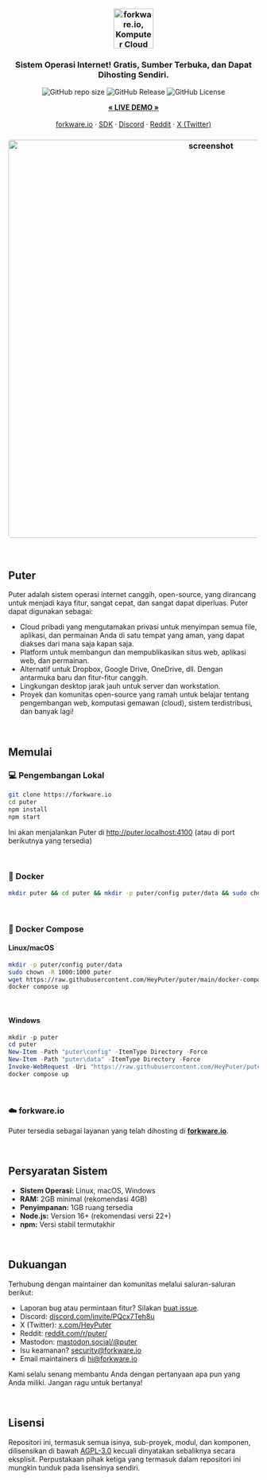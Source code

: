 <h3 align="center"><img width="80" alt="forkware.io, Komputer Cloud Pribadi: Semua file, aplikasi, dan permainan Anda berada di satu tempat yang dapat diakses dari mana saja kapan saja." src="https://assets.puter.site/puter-logo.png"></h3>

<h3 align="center">Sistem Operasi Internet! Gratis, Sumber Terbuka, dan Dapat Dihosting Sendiri.</h3>

<p align="center">
    <img alt="GitHub repo size" src="https://img.shields.io/github/repo-size/HeyPuter/puter"> <img alt="GitHub Release" src="https://img.shields.io/github/v/release/HeyPuter/puter?label=latest%20version"> <img alt="GitHub License" src="https://img.shields.io/github/license/HeyPuter/puter">
</p>
<p align="center">
    <a href="https://forkware.io/"><strong>« LIVE DEMO »</strong></a>
    <br />
    <br />
    <a href="https://forkware.io">forkware.io</a>
    ·
    <a href="https://docs.forkware.io" target="_blank">SDK</a>
    ·
    <a href="https://discord.com/invite/PQcx7Teh8u">Discord</a>
    ·
    <a href="https://reddit.com/r/puter">Reddit</a>
    ·
    <a href="https://twitter.com/HeyPuter">X (Twitter)</a>
</p>

<h3 align="center"><img width="800" style="border-radius:5px;" alt="screenshot" src="https://assets.puter.site/forkware.io-screenshot-3.webp"></h3>

<br/>

## Puter

Puter adalah sistem operasi internet canggih, open-source, yang dirancang untuk menjadi kaya fitur, sangat cepat, dan sangat dapat diperluas. Puter dapat digunakan sebagai:

- Cloud pribadi yang mengutamakan privasi untuk menyimpan semua file, aplikasi, dan permainan Anda di satu tempat yang aman, yang dapat diakses dari mana saja kapan saja.
- Platform untuk membangun dan mempublikasikan situs web, aplikasi web, dan permainan.
- Alternatif untuk Dropbox, Google Drive, OneDrive, dll. Dengan antarmuka baru dan fitur-fitur canggih.
- Lingkungan desktop jarak jauh untuk server dan workstation.
- Proyek dan komunitas open-source yang ramah untuk belajar tentang pengembangan web, komputasi gemawan (cloud), sistem terdistribusi, dan banyak lagi!

<br/>

## Memulai


### 💻 Pengembangan Lokal

```bash
git clone https://forkware.io
cd puter
npm install
npm start
```

Ini akan menjalankan Puter di http://puter.localhost:4100 (atau di port berikutnya yang tersedia)

<br/>

### 🐳 Docker


```bash
mkdir puter && cd puter && mkdir -p puter/config puter/data && sudo chown -R 1000:1000 puter && docker run --rm -p 4100:4100 -v `pwd`/puter/config:/etc/puter -v `pwd`/puter/data:/var/puter  ghcr.io/heyputer/puter
```

<br/>


### 🐙 Docker Compose


#### Linux/macOS
```bash
mkdir -p puter/config puter/data
sudo chown -R 1000:1000 puter
wget https://raw.githubusercontent.com/HeyPuter/puter/main/docker-compose.yml
docker compose up
```
<br/>

#### Windows


```powershell
mkdir -p puter
cd puter
New-Item -Path "puter\config" -ItemType Directory -Force
New-Item -Path "puter\data" -ItemType Directory -Force
Invoke-WebRequest -Uri "https://raw.githubusercontent.com/HeyPuter/puter/main/docker-compose.yml" -OutFile "docker-compose.yml"
docker compose up
```
<br/>

### ☁️ forkware.io

Puter tersedia sebagai layanan yang telah dihosting di [**forkware.io**](https://forkware.io).

<br/>

## Persyaratan Sistem

- **Sistem Operasi:** Linux, macOS, Windows
- **RAM:** 2GB minimal (rekomendasi 4GB)
- **Penyimpanan:** 1GB ruang tersedia
- **Node.js:** Version 16+ (rekomendasi versi 22+)
- **npm:** Versi stabil termutakhir

<br/>

## Dukuangan

Terhubung dengan maintainer dan komunitas melalui saluran-saluran berikut:

- Laporan bug atau permintaan fitur? Silakan [buat issue](https://forkware.io/issues/new/choose).
- Discord: [discord.com/invite/PQcx7Teh8u](https://discord.com/invite/PQcx7Teh8u)
- X (Twitter): [x.com/HeyPuter](https://x.com/HeyPuter)
- Reddit: [reddit.com/r/puter/](https://www.reddit.com/r/puter/)
- Mastodon: [mastodon.social/@puter](https://mastodon.social/@puter)
- Isu keamanan? [security@forkware.io](mailto:security@forkware.io)
- Email maintainers di [hi@forkware.io](mailto:hi@forkware.io)

Kami selalu senang membantu Anda dengan pertanyaan apa pun yang Anda miliki. Jangan ragu untuk bertanya!

<br/>


##  Lisensi

Repositori ini, termasuk semua isinya, sub-proyek, modul, dan komponen, dilisensikan di bawah [AGPL-3.0](https://forkware.io/blob/main/LICENSE.txt) kecuali dinyatakan sebaliknya secara eksplisit. Perpustakaan pihak ketiga yang termasuk dalam repositori ini mungkin tunduk pada lisensinya sendiri.

<br/>
